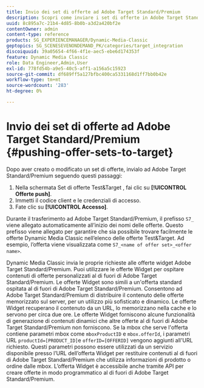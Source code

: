 ```yaml
---
title: Invio dei set di offerte ad Adobe Target Standard/Premium
description: Scopri come inviare i set di offerte in Adobe Target Standard/Premium.
uuid: 8c895a7c-21b4-4d85-8b0b-a3d2a420bf2e
contentOwner: admin
content-type: reference
products: SG_EXPERIENCEMANAGER/Dynamic-Media-Classic
geptopics: SG_SCENESEVENONDEMAND_PK/categories/target_integration
discoiquuid: 39a05654-4f66-4f1e-aec5-ebe6d174353f
feature: Dynamic Media Classic
role: Data Engineer,Admin,User
exl-id: 778fd54b-a9e5-40c5-aff1-a156a5c15923
source-git-commit: df689ff5a127bfbc400ca5331168d1ff7bb0b42e
workflow-type: tm+mt
source-wordcount: '283'
ht-degree: 0%

---
```


# Invio dei set di offerte ad Adobe Target Standard/Premium {#pushing-offer-sets-to-target}

Dopo aver creato o modificato un set di offerte, invialo ad Adobe Target Standard/Premium seguendo questi passaggi:

1. Nella schermata Set di offerte Test&amp;Target , fai clic su **[!UICONTROL Offerte push]**.
1. Immetti il codice client e le credenziali di accesso.
1. Fate clic su **[!UICONTROL Accesso]**.

Durante il trasferimento ad Adobe Target Standard/Premium, il prefisso `S7_` viene allegato automaticamente all’inizio dei nomi delle offerte. Questo prefisso viene allegato per garantire che sia possibile trovare facilmente le offerte Dynamic Media Classic nell’elenco delle offerte Test&amp;Target. Ad esempio, l’offerta viene visualizzata come `S7_<name of offer set>_<offer name>`.

Dynamic Media Classic invia le proprie richieste alle offerte widget Adobe Target Standard/Premium. Puoi utilizzare le offerte Widget per ospitare contenuti di offerte personalizzati al di fuori di Adobe Target Standard/Premium. Le offerte Widget sono simili a un&#39;offerta standard ospitata al di fuori di Adobe Target Standard/Premium. Consentono ad Adobe Target Standard/Premium di distribuire il contenuto delle offerte memorizzato sul server, per un utilizzo più sofisticato e dinamico. Le offerte Widget recuperano il contenuto da un URL, lo memorizzano nella cache e lo servono per circa due ore. Le offerte Widget forniscono alcune funzionalità di generazione di contenuti dinamici che altre offerte al di fuori di Adobe Target Standard/Premium non forniscono. Se la mbox che serve l&#39;offerta contiene parametri mbox come `mboxProductID` e `mbox.offerId`, i parametri URL `productId=[PRODUCT_ID]`e `offerID=[OFFERID]` vengono aggiunti all&#39;URL richiesto. Questi parametri possono essere utilizzati da un servizio disponibile presso l’URL dell’offerta Widget per restituire contenuti al di fuori di Adobe Target Standard/Premium che utilizza informazioni di prodotto o ordine dalle mbox. L’offerta Widget è accessibile anche tramite API per creare offerte in modo programmatico al di fuori di Adobe Target Standard/Premium.
